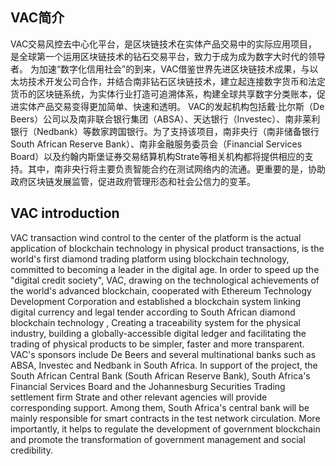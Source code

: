 ## VAC简介
VAC交易风控去中心化平台，是区块链技术在实体产品交易中的实际应用项目，是全球第一个运用区块链技术的钻石交易平台，致力于成为成为数字大时代的领导者。 为加速“数字化信用社会”的到来，VAC借鉴世界先进区块链技术成果，与以太坊技术开发公司合作，并结合南非钻石区块链技术，建立起连接数字货币和法定货币的区块链系统，为实体行业打造可追溯体系，构建全球共享数字分类账本，促进实体产品交易变得更加简单、快速和透明。 VAC的发起机构包括戴·比尔斯（De Beers）公司以及南非联合银行集团（ABSA）、天达银行（Investec）、南非莱利银行（Nedbank）等数家跨国银行。为了支持该项目，南非央行（南非储备银行 South African Reserve Bank）、南非金融服务委员会（Financial Services Board）以及约翰内斯堡证券交易结算机构Strate等相关机构都将提供相应的支持。其中，南非央行将主要负责智能合约在测试网络内的流通。更重要的是，协助政府区块链发展监管，促进政府管理形态和社会公信力的变革。

## VAC introduction
VAC transaction wind control to the center of the platform is the actual application of blockchain technology in physical product transactions, is the world's first diamond trading platform using blockchain technology, committed to becoming a leader in the digital age.   In order to speed up the "digital credit society", VAC, drawing on the technological achievements of the world's advanced blockchain, cooperated with Ethereum Technology Development Corporation and established a blockchain system linking digital currency and legal tender according to South African diamond blockchain technology , Creating a traceability system for the physical industry, building a globally-accessible digital ledger and facilitating the trading of physical products to be simpler, faster and more transparent.   VAC's sponsors include De Beers and several multinational banks such as ABSA, Investec and Nedbank in South Africa. In support of the project, the South African Central Bank (South African Reserve Bank), South Africa's Financial Services Board and the Johannesburg Securities Trading settlement firm Strate and other relevant agencies will provide corresponding support. Among them, South Africa's central bank will be mainly responsible for smart contracts in the test network circulation. More importantly, it helps to regulate the development of government blockchain and promote the transformation of government management and social credibility.